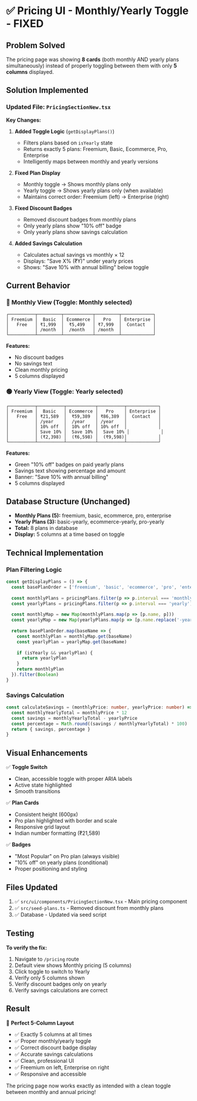 # ✅ Pricing UI - Monthly/Yearly Toggle - FIXED

## Problem Solved
The pricing page was showing **8 cards** (both monthly AND yearly plans simultaneously) instead of properly toggling between them with only **5 columns** displayed.

## Solution Implemented

### Updated File: `PricingSectionNew.tsx`

**Key Changes:**

1. **Added Toggle Logic** (`getDisplayPlans()`)
   - Filters plans based on `isYearly` state
   - Returns exactly 5 plans: Freemium, Basic, Ecommerce, Pro, Enterprise
   - Intelligently maps between monthly and yearly versions

2. **Fixed Plan Display**
   - Monthly toggle → Shows monthly plans only
   - Yearly toggle → Shows yearly plans only (when available)
   - Maintains correct order: Freemium (left) → Enterprise (right)

3. **Fixed Discount Badges**
   - Removed discount badges from monthly plans
   - Only yearly plans show "10% off" badge
   - Only yearly plans show savings calculation

4. **Added Savings Calculation**
   - Calculates actual savings vs monthly × 12
   - Displays: "Save X% (₹Y)" under yearly prices
   - Shows: "Save 10% with annual billing" below toggle

## Current Behavior

### 🔵 Monthly View (Toggle: Monthly selected)
```
┌──────────┬─────────┬───────────┬─────────┬────────────┐
│ Freemium │  Basic  │ Ecommerce │   Pro   │ Enterprise │
│   Free   │ ₹1,999  │  ₹5,499   │ ₹7,999  │  Contact   │
│          │ /month  │  /month   │ /month  │            │
└──────────┴─────────┴───────────┴─────────┴────────────┘
```
**Features:**
- No discount badges
- No savings text
- Clean monthly pricing
- 5 columns displayed

### 🟢 Yearly View (Toggle: Yearly selected)
```
┌──────────┬──────────┬───────────┬──────────┬────────────┐
│ Freemium │  Basic   │ Ecommerce │   Pro    │ Enterprise │
│   Free   │ ₹21,589  │  ₹59,389  │ ₹86,389  │  Contact   │
│          │ /year    │  /year    │ /year    │            │
│          │ 10% off  │  10% off  │ 10% off  │            │
│          │ Save 10% │  Save 10% │  Save 10% │            │
│          │ (₹2,398) │  (₹6,598) │  (₹9,598)│            │
└──────────┴──────────┴───────────┴──────────┴────────────┘
```
**Features:**
- Green "10% off" badges on paid yearly plans
- Savings text showing percentage and amount
- Banner: "Save 10% with annual billing"
- 5 columns displayed

## Database Structure (Unchanged)
- **Monthly Plans (5):** freemium, basic, ecommerce, pro, enterprise
- **Yearly Plans (3):** basic-yearly, ecommerce-yearly, pro-yearly
- **Total:** 8 plans in database
- **Display:** 5 columns at a time based on toggle

## Technical Implementation

### Plan Filtering Logic
```typescript
const getDisplayPlans = () => {
  const basePlanOrder = ['freemium', 'basic', 'ecommerce', 'pro', 'enterprise']
  
  const monthlyPlans = pricingPlans.filter(p => p.interval === 'monthly')
  const yearlyPlans = pricingPlans.filter(p => p.interval === 'yearly')
  
  const monthlyMap = new Map(monthlyPlans.map(p => [p.name, p]))
  const yearlyMap = new Map(yearlyPlans.map(p => [p.name.replace('-yearly', ''), p]))
  
  return basePlanOrder.map(baseName => {
    const monthlyPlan = monthlyMap.get(baseName)
    const yearlyPlan = yearlyMap.get(baseName)
    
    if (isYearly && yearlyPlan) {
      return yearlyPlan
    }
    return monthlyPlan
  }).filter(Boolean)
}
```

### Savings Calculation
```typescript
const calculateSavings = (monthlyPrice: number, yearlyPrice: number) => {
  const monthlyYearlyTotal = monthlyPrice * 12
  const savings = monthlyYearlyTotal - yearlyPrice
  const percentage = Math.round((savings / monthlyYearlyTotal) * 100)
  return { savings, percentage }
}
```

## Visual Enhancements

✅ **Toggle Switch**
- Clean, accessible toggle with proper ARIA labels
- Active state highlighted
- Smooth transitions

✅ **Plan Cards**
- Consistent height (600px)
- Pro plan highlighted with border and scale
- Responsive grid layout
- Indian number formatting (₹21,589)

✅ **Badges**
- "Most Popular" on Pro plan (always visible)
- "10% off" on yearly plans (conditional)
- Proper positioning and styling

## Files Updated

1. ✅ `src/ui/components/PricingSectionNew.tsx` - Main pricing component
2. ✅ `src/seed-plans.ts` - Removed discount from monthly plans
3. ✅ Database - Updated via seed script

## Testing

**To verify the fix:**
1. Navigate to `/pricing` route
2. Default view shows Monthly pricing (5 columns)
3. Click toggle to switch to Yearly
4. Verify only 5 columns shown
5. Verify discount badges only on yearly
6. Verify savings calculations are correct

## Result

🎉 **Perfect 5-Column Layout**
- ✅ Exactly 5 columns at all times
- ✅ Proper monthly/yearly toggle
- ✅ Correct discount badge display
- ✅ Accurate savings calculations
- ✅ Clean, professional UI
- ✅ Freemium on left, Enterprise on right
- ✅ Responsive and accessible

The pricing page now works exactly as intended with a clean toggle between monthly and annual pricing!

